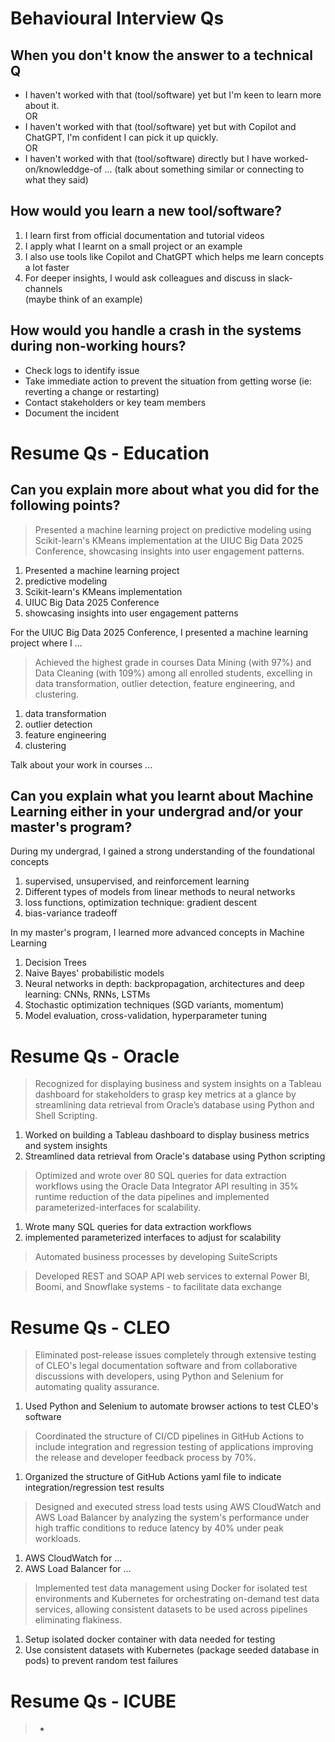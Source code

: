 # Behavioural Interview Qs

## When you don't know the answer to a technical Q

- I haven't worked with that (tool/software) yet but I'm keen to learn more about it.
</br> OR
- I haven't worked with that (tool/software) yet but with Copilot and ChatGPT, I'm confident I can pick it up quickly.
</br> OR
- I haven't worked with that (tool/software) directly but I have worked-on/knowleddge-of ... (talk about something similar or connecting to what they said)

## How would you learn a new tool/software?

1. I learn first from official documentation and tutorial videos
2. I apply what I learnt on a small project or an example
3. I also use tools like Copilot and ChatGPT which helps me learn concepts a lot faster
4. For deeper insights, I would ask colleagues and discuss in slack-channels
</br> (maybe think of an example)

## How would you handle a crash in the systems during non-working hours?

- Check logs to identify issue
- Take immediate action to prevent the situation from getting worse (ie: reverting a change or restarting)
- Contact stakeholders or key team members
- Document the incident

# Resume Qs - Education

## Can you explain more about what you did for the following points?

> Presented a machine learning project on predictive modeling using Scikit-learn's KMeans implementation at the UIUC Big Data 2025 Conference, showcasing insights into user engagement patterns.
1. Presented a machine learning project
2. predictive modeling
3. Scikit-learn's KMeans implementation
4. UIUC Big Data 2025 Conference
5. showcasing insights into user engagement patterns

For the UIUC Big Data 2025 Conference, I presented a machine learning project where I ...

> Achieved the highest grade in courses Data Mining (with 97%) and Data Cleaning (with 109%) among all enrolled students, excelling in data transformation, outlier detection, feature engineering, and clustering.
1. data transformation
2. outlier detection
3. feature engineering
4. clustering

Talk about your work in courses ...

## Can you explain what you learnt about Machine Learning either in your undergrad and/or your master's program?

During my undergrad, I gained a strong understanding of the foundational concepts
1. supervised, unsupervised, and reinforcement learning
2. Different types of models from linear methods to neural networks
3. loss functions, optimization technique: gradient descent
4. bias-variance tradeoff

In my master's program, I learned more advanced concepts in Machine Learning
1. Decision Trees
2. Naive Bayes' probabilistic models
3. Neural networks in depth: backpropagation, architectures and deep learning: CNNs, RNNs, LSTMs
4. Stochastic optimization techniques (SGD variants, momentum)
5. Model evaluation, cross-validation, hyperparameter tuning

# Resume Qs - Oracle

> Recognized for displaying business and system insights on a Tableau dashboard for stakeholders to grasp key metrics at a glance by streamlining data retrieval from Oracle’s database using Python and Shell Scripting.
1. Worked on building a Tableau dashboard to display business metrics and system insights
2. Streamlined data retrieval from Oracle's database using Python scripting

> Optimized and wrote over 80 SQL queries for data extraction workflows using the Oracle Data Integrator API resulting in 35% runtime reduction of the data pipelines and implemented parameterized-interfaces for scalability.
1. Wrote many SQL queries for data extraction workflows
2. implemented parameterized interfaces to adjust for scalability

> Automated business processes by developing SuiteScripts

> Developed REST and SOAP API web services to external Power BI, Boomi, and Snowflake systems - to facilitate data exchange

# Resume Qs - CLEO

> Eliminated post-release issues completely through extensive testing of CLEO's legal documentation software and from collaborative discussions with developers, using Python and Selenium for automating quality assurance.
1. Used Python and Selenium to automate browser actions to test CLEO's software

> Coordinated the structure of CI/CD pipelines in GitHub Actions to include integration and regression testing of applications improving the release and developer feedback process by 70%.
1. Organized the structure of GitHub Actions yaml file to indicate integration/regression test results

> Designed and executed stress load tests using AWS CloudWatch and AWS Load Balancer by analyzing the system's performance under high traffic conditions to reduce latency by 40% under peak workloads.
1. AWS CloudWatch for ...
2. AWS Load Balancer for ...

> Implemented test data management using Docker for isolated test environments and Kubernetes for orchestrating on-demand test data services, allowing consistent datasets to be used across pipelines eliminating flakiness.
1. Setup isolated docker container with data needed for testing
2. Use consistent datasets with Kubernetes (package seeded database in pods) to prevent random test failures

# Resume Qs - ICUBE

> -
